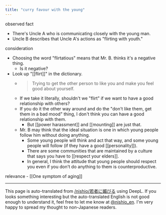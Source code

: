```yaml
---
title: "curry favour with the young"
---
```


observed fact
- There's Uncle A who is communicating closely with the young man.
- Uncle B describes that Uncle A's actions as "flirting with youth."

consideration
- Choosing the word "flirtatious" means that Mr. B. thinks it's a negative thing.
    - Is it negative?
- Look up "[[flirt]]" in the dictionary.
    - > Trying to get the other person to like you and make you feel good about yourself.
    - If we take it literally, shouldn't we "flirt" if we want to have a good relationship with others?
    - If you do it the other way around and do the "don't like them, get them in a bad mood" thing, I don't think you can have a good relationship with them.
        - But [[power harassment]] and [[mounting]] are just that.
    - Mr. B may think that the ideal situation is one in which young people follow him without doing anything.
        - Some young people will think and act that way, and some young people will follow (if they have a good [[personality]]).
        - There are some communities that are maintained by a culture that says you have to [[respect your elders]].
        - In general, I think the attitude that young people should respect you even if you don't do anything to them is counterproductive.

relevance
    - [[One symptom of aging]]

---
This page is auto-translated from [/nishio/若者に媚びる](https://scrapbox.io/nishio/若者に媚びる) using DeepL. If you looks something interesting but the auto-translated English is not good enough to understand it, feel free to let me know at [@nishio_en](https://twitter.com/nishio_en). I'm very happy to spread my thought to non-Japanese readers.